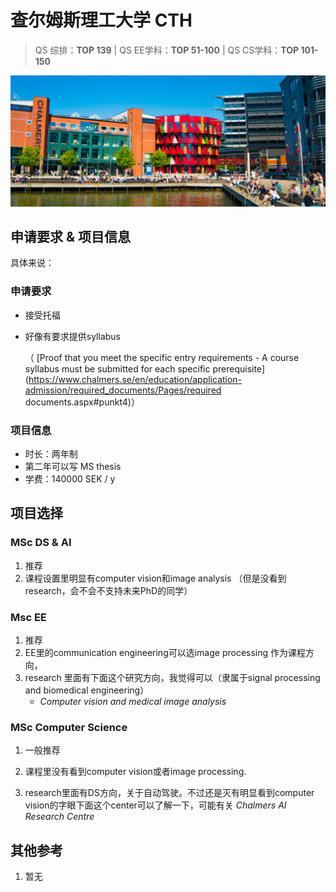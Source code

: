 # 查尔姆斯理工大学	CTH

> QS 综排：**TOP 139**	|	QS EE学科：**TOP 51-100**	|	QS CS学科：**TOP 101-150**

![CTH](img/cth.jpg)

## 申请要求 & 项目信息

具体来说：

### 申请要求

+ 接受托福

+ 好像有要求提供syllabus

  （ [Proof that you meet the specific entry requirements - A course syllabus must be submitted for each specific prerequisite](https://www.chalmers.se/en/education/application-admission/required_documents/Pages/required documents.aspx#punkt4)）

### 项目信息

+ 时长：两年制
+ 第二年可以写 MS thesis
+ 学费：140000 SEK / y

## 项目选择

### **MSc  DS & AI**

1. 推荐
2. 课程设置里明显有computer vision和image analysis （但是没看到research，会不会不支持未来PhD的同学）

### **Msc  EE**

1. 推荐
2. EE里的communication engineering可以选image processing 作为课程方向，
3. research 里面有下面这个研究方向，我觉得可以（隶属于signal processing and biomedical engineering）
   + *Computer vision and medical image analysis*

### MSc Computer Science

1. 一般推荐

2. 课程里没有看到computer vision或者image processing. 

3. research里面有DS方向，关于自动驾驶。不过还是灭有明显看到computer vision的字眼下面这个center可以了解一下，可能有关 *Chalmers AI Research Centre*

   

## 其他参考

1. 暂无